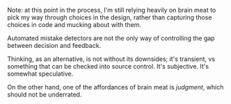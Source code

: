 Note: at this point in the process, I'm still relying heavily
on brain meat to pick my way through choices in the design,
rather than capturing those choices in code and mucking
about with them.

Automated mistake detectors are not the only way
of controlling the gap between decision and feedback.

Thinking, as an alternative, is not without its downsides;
it's transient, vs something that can be checked into
source control.  It's subjective.  It's somewhat speculative.

On the other hand, one of the affordances of brain meat
is _judgment_, which should not be underrated.